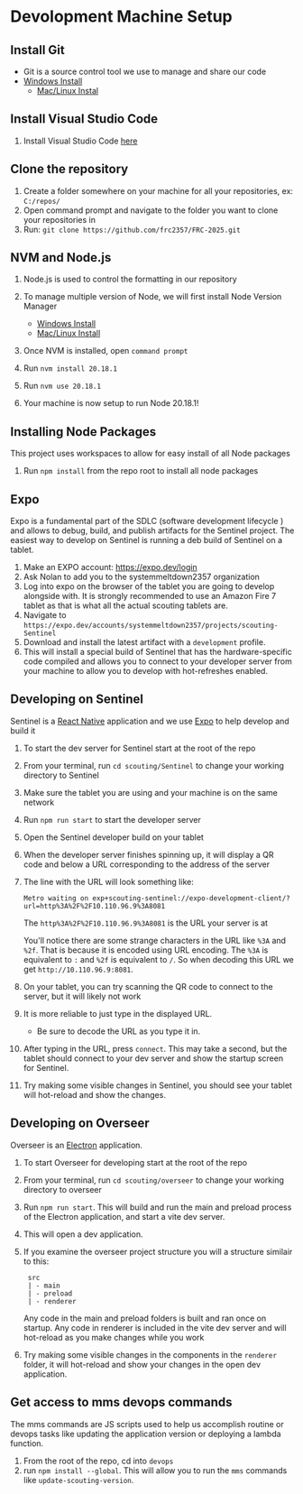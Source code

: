 # Devolopment Machine Setup

## Install Git

- Git is a source control tool we use to manage and share our code
- [Windows Install](https://git-scm.com/downloads/win)
  - [Mac/Linux Instal](https://git-scm.com/book/en/v2/Getting-Started-Installing-Git)

## Install Visual Studio Code
1. Install Visual Studio Code [here](https://code.visualstudio.com/download)

## Clone the repository

1. Create a folder somewhere on your machine for all your repositories, ex: `C:/repos/`
2. Open command prompt and navigate to the folder you want to clone your repositories in
3. Run: `git clone https://github.com/frc2357/FRC-2025.git`

## NVM and Node.js

1. Node.js is used to control the formatting in our repository
2. To manage multiple version of Node, we will first install Node Version Manager

   - [Windows Install](https://github.com/coreybutler/nvm-windows/releases/latest)
   - [Mac/Linux Install](https://github.com/nvm-sh/nvm/releases/latest)

3. Once NVM is installed, open `command prompt`
4. Run `nvm install 20.18.1`
5. Run `nvm use 20.18.1`
6. Your machine is now setup to run Node 20.18.1!

## Installing Node Packages
This project uses workspaces to allow for easy install of all Node packages
1. Run `npm install` from the repo root to install all node packages 

## Expo
Expo is a fundamental part of the SDLC (software development lifecycle ) and allows to debug, build, and publish artifacts for the Sentinel project. The easiest way to develop on Sentinel is running a deb build of Sentinel on a tablet.

1. Make an EXPO account: https://expo.dev/login
2. Ask Nolan to add you to the systemmeltdown2357 organization
3. Log into expo on the browser of the tablet you are going to develop alongside with. It is strongly recommended to use an Amazon Fire 7 tablet as that is what all the actual scouting tablets are.
4. Navigate to `https://expo.dev/accounts/systemmeltdown2357/projects/scouting-Sentinel`
5. Download and install the latest artifact with a `development` profile. 
6. This will install a special build of Sentinel that has the hardware-specific code compiled and allows you to connect to your developer server from your machine to allow you to develop with hot-refreshes enabled.

## Developing on Sentinel
Sentinel is a [React Native](https://reactnative.dev/) application and we use [Expo](https://docs.expo.dev/get-started/introduction/) to help develop and build it

1. To start the dev server for Sentinel start at the root of the repo
2. From your terminal, run `cd scouting/Sentinel` to change your working directory to Sentinel
3. Make sure the tablet you are using and your machine is on the same network
3. Run `npm run start` to start the developer server
4. Open the Sentinel developer build on your tablet
5. When the developer server finishes spinning up, it will display a QR code and below a URL corresponding to the address of the server
6. The line with the URL will look something like:
   
    `Metro waiting on exp+scouting-sentinel://expo-development-client/?url=http%3A%2F%2F10.110.96.9%3A8081`
  
    The `http%3A%2F%2F10.110.96.9%3A8081` is the URL your server is at

    You'll notice there are some strange characters in the URL like `%3A` and `%2f`. That is because it is encoded using URL encoding. The `%3A` is equivalent to `:` and `%2f` is equivalent to `/`. So when decoding this URL we get `http://10.110.96.9:8081`. 

7. On your tablet, you can try scanning the QR code to connect to the server, but it will likely not work
8. It is more reliable to just type in the displayed URL.
    - Be sure to decode the URL as you type it in.
9. After typing in the URL, press `connect`. This may take a second, but the tablet should connect to your dev server and show the startup screen for Sentinel.
10. Try making some visible changes in Sentinel, you should see your tablet will hot-reload and show the changes.

## Developing on Overseer
Overseer is an [Electron](https://www.electronjs.org/) application.

1. To start Overseer for developing start at the root of the repo
2. From your terminal, run `cd scouting/overseer` to change your working directory to overseer
3. Run `npm run start`. This will build and run the main and preload process of the Electron application, and start a vite dev server. 
4. This will open a dev application.
5. If you examine the overseer project structure you will a structure similair to this:
    ```
     src
     | - main
     | - preload
     | - renderer
    ```
    Any code in the main and preload folders is   built and ran once on startup. Any code in  renderer is included in the vite dev server  and will hot-reload as you make changes  while you work
  
6. Try making some visible changes in the components in the `renderer` folder, it will hot-reload and show your changes in the open dev application. 


## Get access to mms devops commands
The mms commands are JS scripts used to help us accomplish routine or devops tasks like updating the application version or deploying a lambda function.

1. From the root of the repo, cd into `devops` 
2. run `npm install --global`. This will allow you to run the `mms` commands like `update-scouting-version`.
